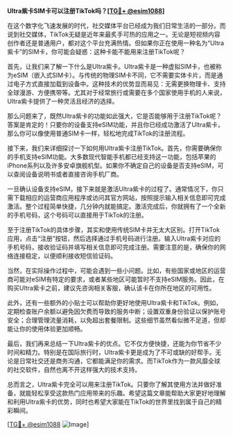 **Ultra紫卡SIM卡可以注册TikTok吗？[[TG💪+ @esim1088](https://t.me/s/esim1088)]**

在这个数字化飞速发展的时代，社交媒体平台已经成为我们日常生活的一部分。而说到社交媒体，TikTok无疑是近年来最炙手可热的应用之一。无论是短视频内容创作者还是普通用户，都对这个平台充满热情。但如果你正在使用一种名为“Ultra紫卡”的SIM卡，你可能会疑惑：这种卡能不能用来注册TikTok呢？

首先，让我们来了解一下什么是Ultra紫卡。Ultra紫卡是一种虚拟SIM卡，也被称为eSIM（嵌入式SIM卡）。与传统的物理SIM卡不同，它不需要实体卡片，而是通过电子方式直接加载到设备中。这种技术的优势显而易见：无需更换物理卡、支持全球漫游、方便携带等。尤其对于经常旅行或需要在多个国家使用手机的人来说，Ultra紫卡提供了一种灵活且经济的选择。

那么问题来了，既然Ultra紫卡的功能如此强大，它是否能够用于注册TikTok呢？答案是肯定的！只要你的设备支持eSIM功能，并且你已经成功激活了Ultra紫卡，那么你可以像使用普通SIM卡一样，轻松地完成TikTok的注册流程。

接下来，我们来详细探讨一下如何用Ultra紫卡注册TikTok。首先，你需要确保你的手机支持eSIM功能。大多数现代智能手机都已经支持这一功能，包括苹果的iPhone系列以及许多安卓旗舰机型。如果你不确定自己的设备是否支持eSIM，可以查阅设备说明书或者直接咨询手机厂商。

一旦确认设备支持eSIM，接下来就是激活Ultra紫卡的过程了。通常情况下，你只需下载相应的运营商应用程序或访问其官方网站，按照提示输入相关信息即可完成激活。整个过程简单快捷，几分钟内就能搞定。激活完成后，你就拥有了一个全新的手机号码，这个号码可以直接用于TikTok的注册。

至于注册TikTok的具体步骤，其实和使用传统SIM卡并无太大区别。打开TikTok应用，点击“注册”按钮，然后选择通过手机号码进行注册。输入Ultra紫卡对应的手机号码，接收验证码并填写相关信息即可完成注册。需要注意的是，确保你的网络连接稳定，以便顺利接收短信验证码。

当然，在实际操作过程中，可能会遇到一些小问题。比如，有些国家或地区的运营商可能对eSIM有特定的要求，或者某些地区可能暂时不支持eSIM服务。因此，在购买Ultra紫卡之前，建议先咨询相关客服，确认该卡在你所在地区的可用性。

此外，还有一些额外的小贴士可以帮助你更好地使用Ultra紫卡和TikTok。例如，定期检查账户余额以避免因欠费而导致的服务中断；设置双重身份验证以保护账号安全；合理管理流量消耗，以免超出套餐限制。这些细节虽然看似微不足道，但却能让你的使用体验更加顺畅。

最后，我们再来总结一下Ultra紫卡的优点。它不仅方便快捷，还能为你节省不少时间和精力。特别是在国际旅行时，Ultra紫卡更是成为了不可或缺的好帮手。无论是日常社交还是商务沟通，它都能满足你的需求。而TikTok作为一款风靡全球的社交软件，自然也离不开这样强大的技术支持。

总而言之，Ultra紫卡完全可以用来注册TikTok。只要你了解其使用方法并做好准备，就能轻松享受这款热门应用带来的乐趣。希望这篇文章能帮助大家更好地理解和利用Ultra紫卡的优势，同时也希望大家能在TikTok的世界里找到属于自己的精彩瞬间。

[[TG💪+ @esim1088](https://t.me/s/esim1088) ![Image](https://i.postimg.cc/4NQfJmqS/Snipaste-2025-05-13-00-14-12.png)]